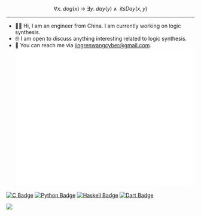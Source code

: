 
```math
\forall x.\;d o g(x)\;\rightarrow\;\exists y.\;d a y(y)\;\wedge\;\;i t s D a y(x,y)
```
---
- 👋🏼 Hi, I am an engineer from China. I am currently working on logic synthesis.
- 🤓 I am open to discuss anything interesting related to logic synthesis.
- 📨 You can reach me via jingrenwangcyber@gmail.com.
![Metrics](https://github.com/wjrforcyber/wjrforcyber/blob/main/github-metrics.svg)<img src="https://64.media.tumblr.com/39ff641cf87dca9cb5064b5407037b7c/tumblr_o26n0mMtx91v1kxyno1_500.gifv" alt="" width="300"/>

[![C Badge](https://img.shields.io/badge/C-A8B9CC?logo=c&logoColor=fff&style=plastic)](https://en.cppreference.com/w/c/language)
[![Python Badge](https://img.shields.io/badge/Python-3776AB?logo=python&logoColor=fff&style=plastic)](https://www.python.org/)
[![Haskell Badge](https://img.shields.io/badge/Haskell-5D4F85?logo=haskell&logoColor=fff&style=plastic)](https://www.haskell.org/)
[![Dart Badge](https://img.shields.io/badge/Dart-0175C2?logo=dart&logoColor=fff&style=plastic)](https://dart.dev/)





![](https://img.shields.io/badge/Coffee-663333?style=plastic&logo=buymeacoffee&logoColor=ffffff)


